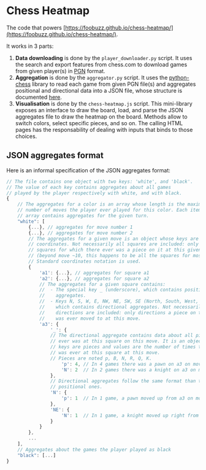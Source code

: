 Chess Heatmap
=============

The code that powers [https://foobuzz.github.io/chess-heatmap/](https://foobuzz.github.io/chess-heatmap/).

It works in 3 parts:

 1. **Data downloading** is done by the `player_downloader.py` script. It uses the search and export features from chess.com to download games from given player(s) in [PGN](https://en.wikipedia.org/wiki/Portable_Game_Notation) format.
 2. **Aggregation** is done by the `aggregator.py` script. It uses the [python-chess](https://python-chess.readthedocs.io/en/latest/) library to read each game from given PGN file(s) and aggregates positional and directional data into a JSON file, whose structure is documented [here](#aggregate-json-format).
 3. **Visualisation** is done by the `chess-heatmap.js` script. This mini-library exposes an interface to draw the board, load, and parse the JSON aggregates file to draw the heatmap on the board. Methods allow to switch colors, select specific pieces, and so on. The calling HTML pages has the responsability of dealing with inputs that binds to those choices.


## JSON aggregates format

Here is an informal specification of the JSON aggregates format:

```javascript
// The file contains one object with two keys: 'white', and 'black'.
// The value of each key contains aggregates about all games
// played by the player respectively with white, and with black.
{
	// The aggregates for a color is an array whose length is the maximum
	// number of moves the player ever played for this color. Each item of the
	// array contains aggregates for the given turn.
	"white": [
		{...}, // aggregates for move number 1
		{...}, // aggregates for move number 2
		// The aggregates for a given move is an object whose keys are square
		// coordinates. Not necessarily all squares are included: only
		// squares for which there ever was a piece on it at this given move.
		// (beyond move ~10, this happens to be all the squares for most players)
		// Standard coordinates notation is used.
		{
			'a1': {...}, // aggregates for square a1
			'a2': {...}, // aggregates for square a2
			// The aggregates for a given square contains:
			//  - The special key _ (underscore), which contains positional
			//    aggregates.
			//  - Keys N, S, W, E, NW, NE, SW, SE (North, South, West, East, etc)
			//    which contains directional aggregates. Not necessarily all
			//    directions are included: only directions a piece on this square
			//    was ever moved to at this move.
			'a3': {
				'_': {
				// The directional aggregate contains data about all pieces that
				// ever was at this square on this move. It is an object whose
				// keys are pieces and values are the number of times this piece
				// was ever at this square at this move.
				// Pieces are noted p, B, N, R, Q, K.
					'p': 4, // In 4 games there was a pawn on a3 on move 3
					'N': 2  // In 2 games there was a knight on a3 on move 3
				},
				// Directional aggregates follow the same format than the
				// positional ones.
				'N': {
					'p': 1  // In 1 game, a pawn moved up from a3 on move 3
				},
				'NE': {
					'N': 1  // In 1 game, a knight moved up right from a3 on move 3
				}
			}
		},
		...
	],
	// Aggregates about the games the player played as black
	"black": [...]
}
```